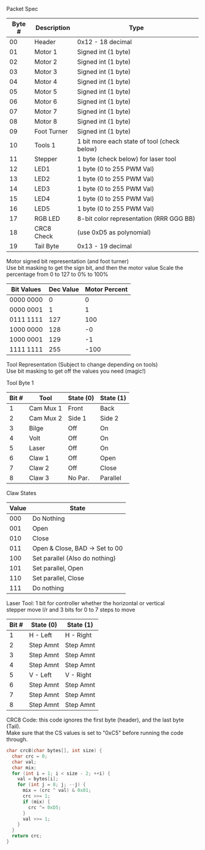 Packet Spec


Byte # | Description | Type
-------|-------------|------
  00   |    Header   | 0x12 - 18 decimal
  01   |   Motor 1   | Signed int (1 byte)   
  02   |   Motor 2   | Signed int (1 byte)   
  03   |   Motor 3   | Signed int (1 byte)   
  04   |   Motor 4   | Signed int (1 byte)   
  05   |   Motor 5   | Signed int (1 byte)   
  06   |   Motor 6   | Signed int (1 byte)   
  07   |   Motor 7   | Signed int (1 byte)   
  08   |   Motor 8   | Signed int (1 byte)   
  09   | Foot Turner | Signed int (1 byte)  
  10   |   Tools 1   | 1 bit more each state of tool (check below)  
  11   |   Stepper   | 1 byte (check below) for laser tool  
  12   |    LED1     | 1 byte (0 to 255 PWM Val)  
  13   |    LED2     | 1 byte (0 to 255 PWM Val)  
  14   |    LED3     | 1 byte (0 to 255 PWM Val)  
  15   |    LED4     | 1 byte (0 to 255 PWM Val)  
  16   |    LED5     | 1 byte (0 to 255 PWM Val)  
  17   |  RGB LED    | 8-bit color representation (RRR GGG BB)  
  18   | CRC8 Check  | (use 0xD5 as polynomial) 
  19   | Tail Byte   | 0x13 - 19 decimal  


Motor signed bit representation (and foot turner)  
Use bit masking to get the sign bit, and then the motor value 
Scale the percentage from 0 to 127 to 0% to 100%  

Bit Values | Dec Value | Motor Percent 
-----------|-----------|---------------
0000 0000  |         0 |            0
0000 0001  |         1 |            1
0111 1111  |       127 |          100
1000 0000  |       128 |           -0
1000 0001  |       129 |           -1
1111 1111  |       255 |         -100


Tool Representation (Subject to change depending on tools)  
Use bit masking to get off the values you need (magic!)  

Tool Byte 1  

Bit # |    Tool   | State (0)  | State (1)  
------|-----------|------------|----------  
  1   | Cam Mux 1 |      Front | Back  
  2   | Cam Mux 2 |     Side 1 | Side 2  
  3   |  Bilge    |        Off | On  
  4   |   Volt    |        Off | On 
  5   |  Laser    |        Off | On  
  6   |  Claw 1   |        Off | Open  
  7   |  Claw 2   |        Off | Close  
  8   |  Claw 3   |    No Par. | Parallel  

Claw States

 Value | State  
-------|--------------------------------
   000 | Do Nothing  
   001 | Open  
   010 | Close 
   011 | Open & Close, BAD -> Set to 00  
   100 | Set parallel (Also do nothing)  
   101 | Set parallel, Open  
   110 | Set parallel, Close  
   111 | Do nothing  
   

Laser Tool: 1 bit for controller whether the horizontal or vertical  
stepper move l/r and 3 bits for 0 to 7 steps to move

Bit # | State (0)  | State (1)  
------|------------|----------
  1   | H - Left   | H - Right
  2   | Step Amnt  | Step Amnt
  3   | Step Amnt  | Step Amnt
  4   | Step Amnt  | Step Amnt
  5   | V - Left   | V - Right
  6   | Step Amnt  | Step Amnt
  7   | Step Amnt  | Step Amnt
  8   | Step Amnt  | Step Amnt


CRC8 Code: this code ignores the first byte (header), and the last byte (Tail).  
Make sure that the CS values is set to "0xC5" before running the code through.

```c
char crc8(char bytes[], int size) {
  char crc = 0;
  char val;
  char mix;
  for (int i = 1; i < size - 2; ++i) {
    val = bytes[i];
    for (int j = 8; j; --j) {
      mix = (crc ^ val) & 0x01;
      crc >>= 1;
      if (mix) {
        crc ^= 0xD5;
      }
      val >>= 1;
    }
  }
  return crc;
}
```
